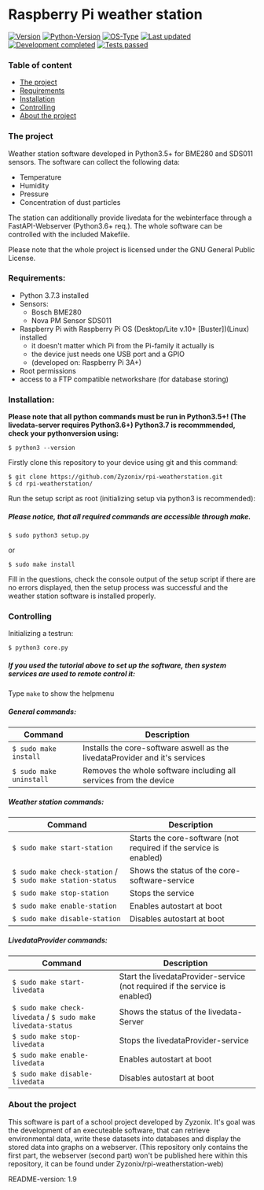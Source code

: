 # Raspberry Pi weather station

[![Version](https://img.shields.io/badge/Version-2.0-orange)]() 
[![Python-Version](https://img.shields.io/badge/Python-3.7.3-blue)]()
[![OS-Type](https://img.shields.io/badge/OS%20Type-Linux-blue)]()
[![Last updated](https://img.shields.io/badge/Last%20updated-28/07/2021-orange)]()
[![Development completed](https://img.shields.io/badge/Development%20completed-true-darkgreen)]()
[![Tests passed](https://img.shields.io/badge/Tests%20passed-true-green)]()

### Table of content
* [The project](#the-project)
* [Requirements](#requirements)
* [Installation](#installation)
* [Controlling](#controlling)
* [About the project](#about-the-project)

### The project
Weather station software developed in Python3.5+ for BME280 and SDS011 sensors.
The software can collect the following data: 
- Temperature
- Humidity
- Pressure
- Concentration of dust particles 

The station can additionally provide livedata for the webinterface through a FastAPI-Webserver (Python3.6+ req.).
The whole software can be controlled with the included Makefile.

Please note that the whole project is licensed under the GNU General Public License.


### Requirements:
* Python 3.7.3 installed
* Sensors:
  - Bosch BME280 
  - Nova PM Sensor SDS011
* Raspberry Pi with Raspberry Pi OS (Desktop/Lite v.10+ [Buster])(Linux) installed 
  - it doesn't matter which Pi from the Pi-family it actually is
  - the device just needs one USB port and a GPIO
  - (developed on: Raspberry Pi 3A+)
* Root permissions
* access to a FTP compatible networkshare (for database storing)

### Installation:
**Please note that all python commands must be run in Python3.5+! (The livedata-server requires Python3.6+) Python3.7 is recommmended, check your pythonversion using:**
```
$ python3 --version
```

Firstly clone this repository to your device using git and this command:
```
$ git clone https://github.com/Zyzonix/rpi-weatherstation.git
$ cd rpi-weatherstation/
```
Run the setup script as root (initializing setup via python3 is recommended):
##### Please notice, that all required commands are accessible through make.
```
$ sudo python3 setup.py
```
or
```
$ sudo make install
```
Fill in the questions, check the console output of the setup script if there are no errors displayed, then the setup process was successful and the weather station software is installed properly.

### Controlling
Initializing a testrun:
```
$ python3 core.py
```

##### If you used the tutorial above to set up the software, then system services are used to remote control it:
Type ``` make ``` to show the helpmenu
##### General commands:
Command | Description
--- | ---
``` $ sudo make install ``` | Installs the core-software aswell as the livedataProvider and it's services
``` $ sudo make uninstall ``` | Removes the whole software including all services from the device 

##### Weather station commands:
Command | Description
--- | ---
``` $ sudo make start-station ``` | Starts the core-software (not required if the service is enabled)
``` $ sudo make check-station ``` / ``` $ sudo make station-status ``` | Shows the status of the core-software-service
``` $ sudo make stop-station ``` | Stops the service
``` $ sudo make enable-station ``` | Enables autostart at boot
``` $ sudo make disable-station ``` | Disables autostart at boot

##### LivedataProvider commands:
Command | Description
--- | ---
``` $ sudo make start-livedata ``` | Start the livedataProvider-service (not required if the service is enabled)
``` $ sudo make check-livedata ``` / ``` $ sudo make livedata-status ``` | Shows the status of the livedata-Server
``` $ sudo make stop-livedata ``` | Stops the livedataProvider-service
``` $ sudo make enable-livedata ``` | Enables autostart at boot
``` $ sudo make disable-livedata ``` | Disables autostart at boot

### About the project
This software is part of a school project developed by Zyzonix. It's goal was the development of an executeable software, that can retrieve environmental data, write these datasets into databases and display the stored data into graphs on a webserver. 
(This repository only contains the first part, the webserver (second part) won't be published here within this repository, it can be found under Zyzonix/rpi-weatherstation-web)

README-version: 1.9
